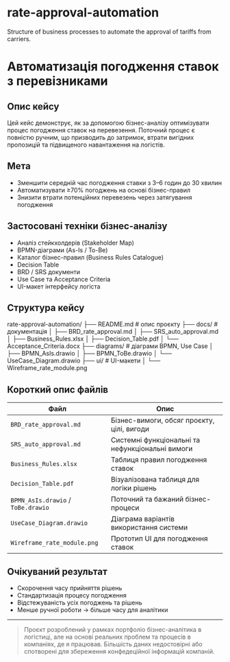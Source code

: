 # rate-approval-automation
Structure of business processes to automate the approval of tariffs from carriers.

# Автоматизація погодження ставок з перевізниками

## Опис кейсу

Цей кейс демонструє, як за допомогою бізнес-аналізу оптимізувати процес погодження ставок на перевезення. Поточний процес є повністю ручним, що призводить до затримок, втрати вигідних пропозицій та підвищеного навантаження на логістів.

## Мета

- Зменшити середній час погодження ставки з 3–6 годин до 30 хвилин
- Автоматизувати ≥70% погоджень на основі бізнес-правил
- Знизити втрати потенційних перевезень через затягування погодження

## Застосовані техніки бізнес-аналізу

- Аналіз стейкхолдерів (Stakeholder Map)
- BPMN-діаграми (As-Is / To-Be)
- Каталог бізнес-правил (Business Rules Catalogue)
- Decision Table
- BRD / SRS документи
- Use Case та Acceptance Criteria
- UI-макет інтерфейсу логіста

## Структура кейсу

rate-approval-automation/
├── README.md # опис проєкту
├── docs/ # документація
│ ├── BRD_rate_approval.md
│ ├── SRS_auto_approval.md
│ ├── Business_Rules.xlsx
│ ├── Decision_Table.pdf
│ └── Acceptance_Criteria.docx
├── diagrams/ # діаграми BPMN, Use Case
│ ├── BPMN_AsIs.drawio
│ ├── BPMN_ToBe.drawio
│ └── UseCase_Diagram.drawio
├── ui/ # UI-макети
│ └── Wireframe_rate_module.png


## Короткий опис файлів

| Файл                                | Опис                                                                 |
|-------------------------------------|----------------------------------------------------------------------|
| `BRD_rate_approval.md`              | Бізнес-вимоги, обсяг проєкту, цілі, вигоди                          |
| `SRS_auto_approval.md`              | Системні функціональні та нефункціональні вимоги                    |
| `Business_Rules.xlsx`               | Таблиця правил погодження ставок                                    |
| `Decision_Table.pdf`                | Візуалізована таблиця для логіки рішень                             |
| `BPMN_AsIs.drawio` / `ToBe.drawio`  | Поточний та бажаний бізнес-процеси                                  |
| `UseCase_Diagram.drawio`            | Діаграма варіантів використання системи                             |
| `Wireframe_rate_module.png`         | Прототип UI для погодження ставок                                   |

## Очікуваний результат

- Скорочення часу прийняття рішень
- Стандартизація процесу погодження
- Відстежуваність усіх погоджень та рішень
- Менше ручної роботи → більше часу для аналітики

---

> Проєкт розроблений у рамках портфоліо бізнес-аналітика в логістиці, але на основі реальних проблем та процесів в компаніях, де я працював. Більшість даних недостовірні або спотворені для збереження конфедеційної інформацій компаній.
